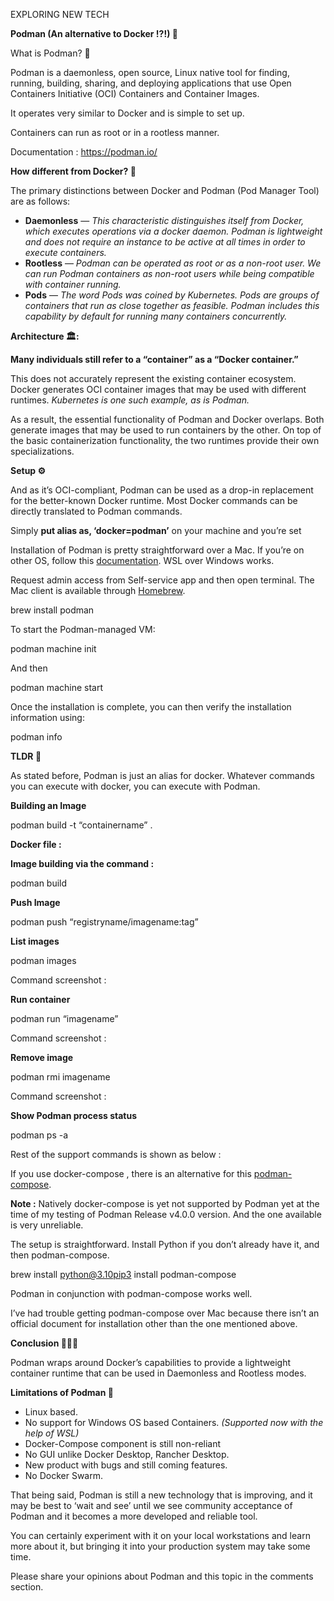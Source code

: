 ﻿EXPLORING NEW TECH

**Podman (An alternative to Docker !?!) 🦭**

What is Podman? 🤔

Podman is a daemonless, open source, Linux native tool for finding, running, building, sharing, and deploying applications that use Open Containers Initiative (OCI) Containers and Container Images.

It operates very similar to Docker and is simple to set up.

Containers can run as root or in a rootless manner.

Documentation : <https://podman.io/>

**How different from Docker? 🐳**

The primary distinctions between Docker and Podman (Pod Manager Tool) are as follows:

- **Daemonless** — *This characteristic distinguishes itself from Docker, which executes operations via a docker daemon. Podman is lightweight and does not require an instance to be active at all times in order to execute containers.*
- **Rootless** — *Podman can be operated as root or as a non-root user. We can run Podman containers as non-root users while being compatible with container running.*
- **Pods** — *The word Pods was coined by Kubernetes. Pods are groups of containers that run as close together as feasible. Podman includes this capability by default for running many containers concurrently.*

**Architecture 🏛️:**

**Many individuals still refer to a “container” as a “Docker container.”**

This does not accurately represent the existing container ecosystem. Docker generates OCI container images that may be used with different runtimes. *Kubernetes is one such example, as is Podman.*

As a result, the essential functionality of Podman and Docker overlaps. Both generate images that may be used to run containers by the other. On top of the basic containerization functionality, the two runtimes provide their own specializations.

**Setup ⚙️**

And as it’s OCI-compliant, Podman can be used as a drop-in replacement for the better-known Docker runtime. Most Docker commands can be directly translated to Podman commands.

Simply **put alias as, ‘docker=podman’** on your machine and you’re set

Installation of Podman is pretty straightforward over a Mac. If you’re on other OS, follow this [documentation](https://podman.io/getting-started/installation). WSL over Windows works.

Request admin access from Self-service app and then open terminal. The Mac client is available through [Homebrew](https://brew.sh/).

brew install podman

To start the Podman-managed VM:

podman machine init

And then

podman machine start

Once the installation is complete, you can then verify the installation information using:

podman info

**TLDR 📌**

As stated before, Podman is just an alias for docker. Whatever commands you can execute with docker, you can execute with Podman.

**Building an Image**

podman build -t “containername” .

**Docker file :**

**Image building via the command :**

podman build

**Push Image**

podman push “registryname/imagename:tag”

**List images**

podman images

Command screenshot :

**Run container**

podman run “imagename”

Command screenshot :

**Remove image**

podman rmi imagename

Command screenshot :

**Show Podman process status**

podman ps -a

Rest of the support commands is shown as below :

If you use docker-compose , there is an alternative for this [podman-compose](https://github.com/containers/podman-compose).

**Note :** Natively docker-compose is yet not supported by Podman yet at the time of my testing of Podman Release v4.0.0 version. And the one available is very unreliable.

The setup is straightforward. Install Python if you don’t already have it, and then podman-compose.

brew install python@3.10pip3 install podman-compose

Podman in conjunction with podman-compose works well.

I’ve had trouble getting podman-compose over Mac because there isn’t an official document for installation other than the one mentioned above.

**Conclusion 💁🏻‍♂️**

Podman wraps around Docker’s capabilities to provide a lightweight container runtime that can be used in Daemonless and Rootless modes.

**Limitations of Podman 🥲**

- Linux based.
- No support for Windows OS based Containers. *(Supported now with the help of WSL)*
- Docker-Compose component is still non-reliant
- No GUI unlike Docker Desktop, Rancher Desktop.
- New product with bugs and still coming features.
- No Docker Swarm.

That being said, Podman is still a new technology that is improving, and it may be best to ‘wait and see’ until we see community acceptance of Podman and it becomes a more developed and reliable tool.

You can certainly experiment with it on your local workstations and learn more about it, but bringing it into your production system may take some time.

Please share your opinions about Podman and this topic in the comments section.

